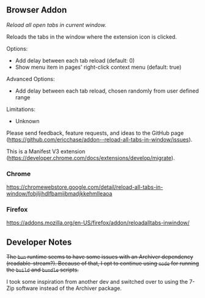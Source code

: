 ## Browser Addon

_Reload all open tabs in current window._

Reloads the tabs in the window where the extension icon is clicked.

Options:

- Add delay between each tab reload (default: 0)
- Show menu item in pages' right-click context menu (default: true)

Advanced Options:

- Add delay between each tab reload, chosen randomly from user defined range

Limitations:

- Unknown

Please send feedback, feature requests, and ideas to the GitHub page (https://github.com/ericchase/addon--reload-all-tabs-in-window/issues).

This is a Manifest V3 extension (https://developer.chrome.com/docs/extensions/develop/migrate).

### Chrome

https://chromewebstore.google.com/detail/reload-all-tabs-in-window/fobjljihdlfbamijbmadjkkehmlleaoa

### Firefox

https://addons.mozilla.org/en-US/firefox/addon/reloadalltabs-inwindow/

## Developer Notes

~~The `bun` runtime seems to have some issues with an Archiver dependency (readable-stream?). Because of that, I opt to continue using `node` for running the `build` and `bundle` scripts.~~

I took some inspiration from another dev and switched over to using the 7-Zip software instead of the Archiver package.
